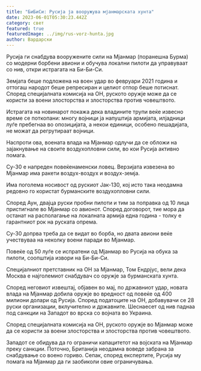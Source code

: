 ```yaml
---
title: "БиБиСи: Русија ја вооружува мјанмарската хунта"
date: 2023-06-01T05:30:23.442Z
category: свет
featured: true
featuredImage: ../img/rus-vorz-hunta.jpg
author: Вардарски
---
```

Русија ги снабдува вооружените сили на Мјанмар (поранешна Бурма) со модерни борбени авиони и обучува локални пилоти да управуваат со нив, откри истрагата на Би-Би-Си.

Земјата беше подложена на воен удар во февруари 2021 година и оттогаш народот беше репресиран и целиот отпор беше потиснат. Според специјалната комисија на ОН, руското оружје може да се користи за воени злосторства и злосторства против човештвото.

Истрагата на новинарот покажа дека владините трупи веќе извесно време се поткопани: многу војници ја напуштија армијата, илјадници луѓе пребегнаа во опозицијата, а некои единици, особено пешадијата, не можат да регрутираат војници.

Наспроти ова, воената влада на Мјанмар одлучи да се обложи на зајакнување на своите воздухопловни сили, во кои Русија активно помага.

Су-30 е напреден повеќенаменски ловец. Верзијата извезена во Мјанмар има ракети воздух-воздух и воздух-земја.

Има поголема носивост од рускиот Јак-130, кој исто така неодамна редовно го користат бурманските воздухопловни сили.

Според Аун, двајца руски пробни пилоти и тим за поправка од 10 лица пристигнале во Мјанмар со авионот. Според договорот, тие мора да останат на располагање на локалната армија една година - толку е гарантниот рок на руската опрема.

Су-30 допрва треба да се видат во борба, но двата авиони веќе учествуваа на неколку воени паради во Мјанмар.

Повеќе од 50 луѓе се испратени од Мјанмар во Русија на обука за пилоти, соопштија извори на Би-Би-Си.

Специјалниот претставник на ОН за Мјанмар, Том Ендрјус, вели дека Москва е најголемиот снабдувач со оружје за бурманската хунта.

Според неговиот извештај, објавен во мај, по државниот удар, новата влада на Мјанмар добила оружје во вредност од повеќе од 400 милиони долари од Русија. Според податоците на ОН, добавувачи се 28 руски организации, вклучително и државните. Шеснаесет од нив паднаа под санкции на Западот во врска со војната во Украина.

Според специјалната комисија на ОН, руското оружје во Мјанмар може да се користи за воени злосторства и злосторства против човештвото.

Западот се обидува да го ограничи капацитетот на војската на Мјанмар преку санкции. Поточно, Британија неодамна воведе забрана за снабдување со воено гориво. Сепак, според експертите, Русија му помага на Мјанмар да ги заобиколи овие ограничувања.